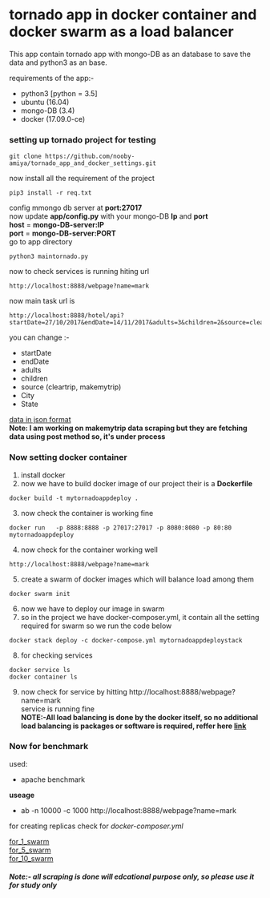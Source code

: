
# tornado app in docker container and docker swarm as a load balancer


This app contain tornado app with mongo-DB as an database to save the data and python3 as an base.



requirements of the app:-


  * python3 [python = 3.5]
  * ubuntu (16.04)
  * mongo-DB (3.4)
  * docker (17.09.0-ce)


### setting up tornado project for testing
```
git clone https://github.com/nooby-amiya/tornado_app_and_docker_settings.git
```
now install all the requirement of the project
```
pip3 install -r req.txt
```
config mmongo db server at __port:27017__<br>
now update __app/config.py__ with your mongo-DB __Ip__ and __port__<br>
__host__ = __mongo-DB-server:IP__<br>
__port__ = __mongo-DB-server:PORT__<br>
go to app directory<br>

```
python3 maintornado.py
```  
now to check services is running hiting url <br>
```
http://localhost:8888/webpage?name=mark
```

now main task url is
```
http://localhost:8888/hotel/api?startDate=27/10/2017&endDate=14/11/2017&adults=3&children=2&source=cleartrip&City=Goa&State=Goa
```
you can change :-
  * startDate
  * endDate
  * adults
  * children
  * source (cleartrip, makemytrip)
  * City
  * State

<a href = "https://github.com/nooby-amiya/tornado_app_and_docker_settings/blob/master/data.png">data in json format</a><br>
__Note: I am working on  makemytrip data scraping but they are fetching data using post method so, it's under process__
### Now setting docker container

1. install docker
2. now we have to build docker image of our project their is a __Dockerfile__
```
docker build -t mytornadoappdeploy .
```
3. now check the container is working fine
```
docker run   -p 8888:8888 -p 27017:27017 -p 8080:8080 -p 80:80  mytornadoappdeploy
```
4. now check for the container working well
```
http://localhost:8888/webpage?name=mark
```
5. create a swarm of docker images which will balance load among them
```
docker swarm init
```
6. now we have to deploy our image in swarm
7. so in the project we have docker-composer.yml, it contain all the setting required for swarm so we run the code below
```
docker stack deploy -c docker-compose.yml mytornadoappdeploystack
```
8. for checking services<br>
```
docker service ls
docker container ls
```
9. now check for service by hitting http://localhost:8888/webpage?name=mark<br>
service is running fine<br>
__NOTE:-All load balancing is done by the docker itself, so no additional load balancing is packages or software is required, reffer here [link](https://docs.docker.com/get-started/part3/#run-your-new-load-balanced-app)__  

### Now for benchmark
used:
 * apache benchmark

__useage__
  *  ab -n 10000 -c 1000 http://localhost:8888/webpage?name=mark

for creating replicas check for <em>docker-composer.yml</em>

<a href="https://github.com/nooby-amiya/tornado_app_and_docker_settings/blob/master/deploy_on_stack_of_1.png">for_1_swarm</a>
<br>
<a href="https://github.com/nooby-amiya/tornado_app_and_docker_settings/blob/master/deploy_on_stack_of_5.png">for_5_swarm</a>
<br>
<a href="https://github.com/nooby-amiya/tornado_app_and_docker_settings/blob/master/deploy_on_stack_of_10.png">for_10_swarm</a>
<br>




##### Note:- all scraping is done will edcational purpose only, so please use it for study only
